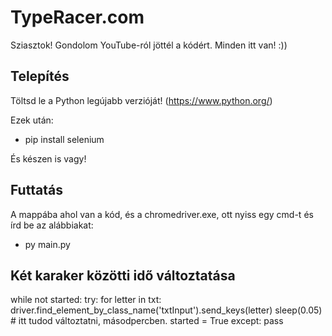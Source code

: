 # TypeRacer.com
Sziasztok! Gondolom YouTube-ról jöttél a kódért.
Minden itt van! :))

## Telepítés

Töltsd le a Python legújabb verzióját! (https://www.python.org/)

Ezek után:

 - pip install selenium

És készen is vagy!

## Futtatás

A mappába ahol van a kód, és a chromedriver.exe, ott nyiss egy cmd-t és írd be az alábbiakat:

 - py main.py
 
## Két karaker közötti idő változtatása

  while not started:
    try:
        for letter in txt:
            driver.find_element_by_class_name('txtInput').send_keys(letter)
            sleep(0.05) # itt tudod változtatni, másodpercben.
        started = True
    except:
         pass
    
